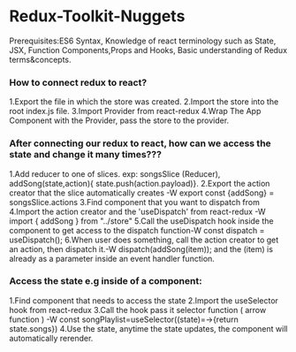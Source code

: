 # Redux-Toolkit-Nuggets
Prerequisites:ES6 Syntax, Knowledge of react terminology such as State, JSX, Function Components,Props and Hooks, Basic understanding of Redux terms&concepts.


### How to connect redux to react?
1.Export the file in which the store was created.
2.Import the store into the root index.js file.
3.Import Provider from react-redux
4.Wrap The App Component with the Provider, pass the store to the provider.
### After connecting our redux to react, how can we access the state and change it many times???
1.Add reducer to one of slices. exp: songsSlice (Reducer), addSong(state,action){ state.push(action.payload)}.
2.Export the action creator that the slice automatically creates -W export const {addSong} = songsSlice.actions
3.Find component that you want to dispatch from
4.Import the action creator and the 'useDispatch' from react-redux -W import { addSong } from "../store"
5.Call the useDispatch hook  inside the component to get access to the dispatch function-W const dispatch = useDispatch();
6.When user does something, call the action creator to get an action, then dispatch it.-W dispatch(addSong(item)); and the (item) is already as a parameter inside an event handler function.

### Access the state e.g inside of a component:
1.Find component that needs to access the state
2.Import the useSelector hook from react-redux
3.Call the hook pass it selector function ( arrow function ) -W const songPlaylist=useSelector((state)=→{return state.songs})
4.Use the state, anytime the state updates, the component will automatically rerender.



